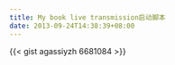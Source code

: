 ```yaml
---
title: My book live transmission启动脚本
date: 2013-09-24T14:38:39+08:00
---
```


{{< gist agassiyzh 6681084 >}}
